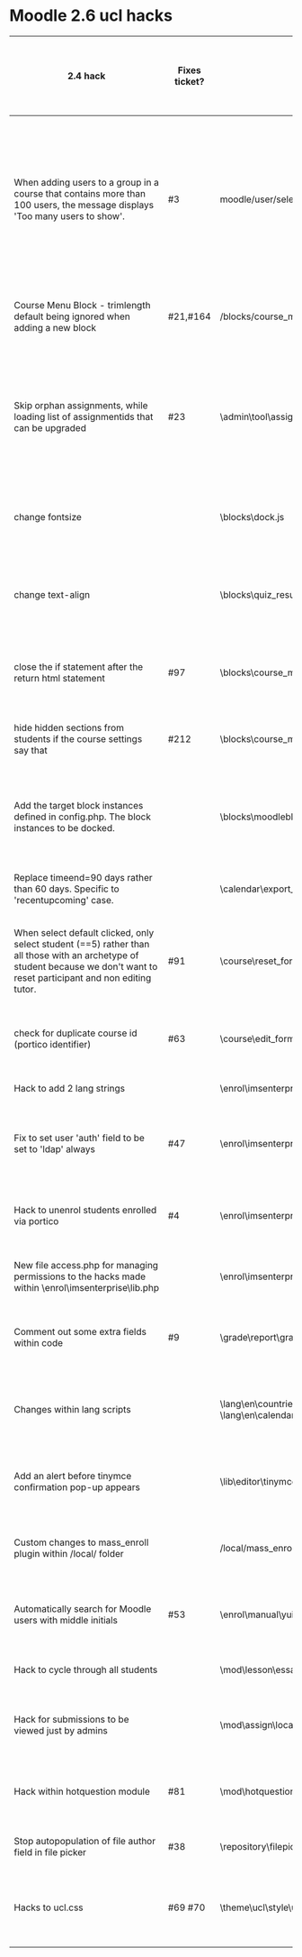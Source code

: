 # Moodle 2.6 ucl hacks

<table style="width:100%;">
<colgroup>
<col width="14%" />
<col width="14%" />
<col width="14%" />
<col width="14%" />
<col width="14%" />
<col width="14%" />
<col width="14%" />
</colgroup>
<thead>
<tr class="header">
<th><p>2.4 hack<br />
</p></th>
<th><p>Fixes ticket?<br />
</p></th>
<th><p>Script<br />
</p></th>
<th><p>How to test<br />
</p></th>
<th><p>Needs to be applied to 2.6?<br />
</p></th>
<th><p>Comments<br />
</p></th>
<th><p>Applied to moodle - 2.6.2?</p></th>
</tr>
</thead>
<tbody>
<tr class="odd">
<td><p>When adding users to a group in a course that contains more than 100 users, the message displays 'Too many users to show'.</p></td>
<td><p>#3<br />
</p></td>
<td><p>moodle/user/selector/lib.php</p></td>
<td><p>To replicate the problem go to [​<a href="https://v243.moodle-dev.ucl.ac.uk/course/view.php?id=17523" class="uri">https://v243.moodle-dev.ucl.ac.uk/course/view.php?id=17523</a><br />
Select Settings&gt;Users&gt;Groups<br />
Select the group 'testa'<br />
Select Add/Remove users</p></td>
<td><p>No, because it is a configurable setting in <a href="https://v262.moodle-uat.ucl.ac.uk/admin/settings.php" class="uri">https://v262.moodle-uat.ucl.ac.uk/admin/settings.php</a></p></td>
<td><p>MB Tested. Fix needs to be implemented<br />
This hack is not working in 262 uat. The hack has been applied but MAX_USERS_PER_PAGE is not referred to in this version of lib.php  like it was in 247. After a bit of research, discovered that this hack is no longer necessary. The max number of users can be set in <a href="https://v262.moodle-uat.ucl.ac.uk/admin/settings.php" class="uri">https://v262.moodle-uat.ucl.ac.uk/admin/settings.php</a> in 'maximum users per page'. We need to remove this hack from /user/selector/lib.php<br />
<br />
23/06/14 IDW Can confirm that maxusersperpage setting works correctly.<br />
</p></td>
<td><p>No</p></td>
</tr>
<tr class="even">
<td><p>Course Menu Block - trimlength default being ignored when adding a new block</p></td>
<td><p>#21,#164</p></td>
<td><p>/blocks/course_menu/block_course_menu.php</p></td>
<td><p>Configure course to display using Topics format. Give sections names longer than 20 characters.<br />
</p></td>
<td><p>No, because this setting is now working<br />
</p></td>
<td><p>23/06/14 IDW Can confirm that default &quot;How many characters to trim to&quot; is being applied when adding a new block.<br />
</p></td>
<td><p>No</p></td>
</tr>
<tr class="odd">
<td><p>Skip orphan assignments, while loading list of assignmentids that can be upgraded</p></td>
<td><p>#23</p></td>
<td><p>\admin\tool\assignmentupgrade\locallib.php</p></td>
<td><p>The assignments listed at line 184 in the ..assignmentupgrade\locallib.php script are still not upgraded. Click on Site Administration-&gt;Assignment Upgrade Helper. Click on 'List assignments that have not been upgraded' and press 'Upgrade all assignments' button. Press 'Continue' button.<br />
</p></td>
<td><p>Yes. This is custom fix to skip orphaned assignments specific to UCL. Hence needs to be included in 2.6 version.</p></td>
<td><p>23/06/14 IDW Can confirm that hard coded UCL courses are not upgraded.<br />
</p></td>
<td><p>Yes</p></td>
</tr>
<tr class="even">
<td><p>change fontsize</p></td>
<td><p> </p></td>
<td><p>\blocks\dock.js</p></td>
<td><p> </p></td>
<td><p>Not sure. This is to fix issue within themes. So will have to check with standard themes if it needs to be fixed</p></td>
<td><p>MB - we wont be having docked blocks in 2.6<br />
No need to implement</p></td>
<td><p>No</p></td>
</tr>
<tr class="odd">
<td><p>change text-align</p></td>
<td><p> </p></td>
<td><p>\blocks\quiz_results\styles.css</p></td>
<td><p> </p></td>
<td><p>Yes. the text-align value is set to center. Change it to be set to left</p></td>
<td><p>MB Confirmed<br />
<br />
23/06/14 IDW This hack should be removed from core code and the required styling included in the theme. Note that this hack doesn't seem to do anything on 2.6.2<br />
</p></td>
<td><p>Yes</p></td>
</tr>
<tr class="even">
<td><p>close the if statement after the return html statement</p></td>
<td><p>#97</p></td>
<td><p>\blocks\course_menu\renderer.php</p></td>
<td><p> </p></td>
<td><p>Yes. /blocks/course_menu/ is not part of core code. Need most recent version of block and changes to be applied</p></td>
<td><p>23/06/14 IDW It seems this hack is no longer included but the expanded tree seems to work in course id 5009 (as described in ticket #97).<br />
</p></td>
<td><p>No</p></td>
</tr>
<tr class="odd">
<td><p>hide hidden sections from students if the course settings say that</p></td>
<td><p>#212</p></td>
<td><p>\blocks\course_menu\block_course_menu.php</p></td>
<td><p>Hide a course section and ensure it is not listed in the course menu block if logged in as a student.<br />
</p></td>
<td><p>Yes. /blocks/course_menu/ is not part of core code. Need most recent version of block and changes to be applied</p></td>
<td><p>23/06/14 IDW Can confirm that hidden sections are not displayed in the course menu block.<br />
</p></td>
<td><p>No</p></td>
</tr>
<tr class="even">
<td><p>Add the target block instances defined in config.php. The block instances to be docked.</p></td>
<td><p> </p></td>
<td><p>\blocks\moodleblock.class.php</p></td>
<td><p> </p></td>
<td><p>Yes. We need 'navigation', 'settings' and 'help' blocks to be docked. That needs to be hardcoded within html_attributes() function. Note- also worth looking for an alternative rather than hacking the code.</p></td>
<td><p>MB - we wont be having docked blocks in 2.6<br />
No need to implement<br />
</p></td>
<td><p>No</p></td>
</tr>
<tr class="odd">
<td><p>Replace timeend=90 days rather than 60 days. Specific to 'recentupcoming' case.</p></td>
<td><p> </p></td>
<td><p>\calendar\export_execute.php</p></td>
<td><p>Create a calendar event beyond 60 days from current date.<br />
</p></td>
<td><p>Yes. core code -&gt; $timeend = time() + 5184000; ucl hack code -&gt; $timeend = time() + 7776000;</p></td>
<td><p>23/06/14 IDW Confirmed this works as expected.<br />
</p></td>
<td><p>Yes</p></td>
</tr>
<tr class="even">
<td><p>When select default clicked, only select student (==5) rather than all those with an archetype of student because we don't want to reset participant and non editing tutor.</p></td>
<td><p>#91</p></td>
<td><p>\course\reset_form.php</p></td>
<td><p> </p></td>
<td><p>Yes. Within load_defaults() function <br />
<br />
</p></td>
<td><p>MB Confirmed<br />
<br />
23/06/14 IDW Can confirm this works as expected.<br />
</p></td>
<td><p>Yes</p></td>
</tr>
<tr class="odd">
<td><p>check for duplicate course id (portico identifier)</p></td>
<td><p>#63</p></td>
<td><p>\course\edit_form.php</p></td>
<td><p> </p></td>
<td><p>Yes. Within validation()</p></td>
<td><p>MB - course ID must be unique by default moodle code, BUT it may need to be NOT unique depending on Moodle Portico integration. Wait on the integration project.<br />
</p></td>
<td><p>Yes</p></td>
</tr>
<tr class="even">
<td><p>Hack to add 2 lang strings</p></td>
<td><p> </p></td>
<td><p>\enrol\imsenterprise\lang\en\enrol_imsenterprise.php</p></td>
<td><p> </p></td>
<td><p>Yes.</p></td>
<td><p> </p></td>
<td><p>Yes</p></td>
</tr>
<tr class="odd">
<td><p>Fix to set user 'auth' field to be set to 'ldap' always</p></td>
<td><p>#47</p></td>
<td><p>\enrol\imsenterprise\lib.php</p></td>
<td><p> </p></td>
<td><p>Not sure. Check 1) check why is it failing on multi auth(moodle must support multiauth) 2) The code gets auth value from config- can we not set it up in config</p></td>
<td><p> </p></td>
<td><p> </p></td>
</tr>
<tr class="even">
<td><p>Hack to unenrol students enrolled via portico</p></td>
<td><p>#4</p></td>
<td><p>\enrol\imsenterprise\lib.php</p></td>
<td><p> </p></td>
<td><p>Yes. Two functions have been copied from enrol/manual/lib.php 1) get_user_enrolment_actions() 2) allow_unenrol()</p></td>
<td><p>MB - check when portico integration project work runs<br />
</p></td>
<td><p>Yes</p></td>
</tr>
<tr class="odd">
<td><p>New file access.php for managing permissions to the hacks made within \enrol\imsenterprise\lib.php</p></td>
<td><p> </p></td>
<td><p>\enrol\imsenterprise\db\access.php</p></td>
<td><p> </p></td>
<td><p>Yes. New file access.php to be added with new permissions.</p></td>
<td><p> </p></td>
<td><p>Yes</p></td>
</tr>
<tr class="even">
<td><p>Comment out some extra fields within code</p></td>
<td><p>#9</p></td>
<td><p>\grade\report\grader\lib.php</p></td>
<td><p> </p></td>
<td><p>Yes. Comment out extra fields used from code within get_left_rows() function</p></td>
<td><p>25/06/14 IDW Confirmed hack is in place and no extra fields are being displayed in grader report.<br />
 <br />
MB Tested. Needs to be implemented</p></td>
<td><p>Yes</p></td>
</tr>
<tr class="odd">
<td><p>Changes within lang scripts</p></td>
<td><p> </p></td>
<td><p>\lang\en\countries.php<br />
\lang\en\calendar.php<br />
</p></td>
<td><p> </p></td>
<td><p>Yes 1) Add new country 'Kosovo' which is not on list<br />
2) replace 'recentupcoming' string with right value &quot;Recent and next 90 days&quot;</p></td>
<td><p>25/06/14 IDW Calendar language string used correctly. Kosovo listed in Edit profile 'Select a country' drop down.<br />
<br />
<br />
</p></td>
<td><p>Yes</p></td>
</tr>
<tr class="even">
<td><p>Add an alert before tinymce confirmation pop-up appears</p></td>
<td><p> </p></td>
<td><p>\lib\editor\tinymce\tiny_mce\3.5.7b\plugins\advimage\js\image.js</p></td>
<td><p> </p></td>
<td><p>Yes. Add an extra js alert.</p></td>
<td><p>MB Tested - cant remember what original behaviour is. Is this related to ticket 10 null alt  <br />
[https://svn.ucl.ac.uk/projects/isd/moodle24/ticket/10<br />
] If it is, it needs implementing<br />
</p></td>
<td><p>Yes</p></td>
</tr>
<tr class="odd">
<td><p>Custom changes to mass_enroll plugin within /local/ folder</p></td>
<td><p> </p></td>
<td><p>/local/mass_enroll/mass_enrol_form.php</p></td>
<td><p> </p></td>
<td><p>No. This is not a core code plugin. This seems to be a custom plugin developed by either UCL or downloaded externally.</p></td>
<td><p>MB - probably yes - check functionality when installing latest mass enrolment plugin. These are tweaks for default settings and language in file upload settings screen.<br />
</p></td>
<td><p>Yes</p></td>
</tr>
<tr class="even">
<td><p>Automatically search for Moodle users with middle initials</p></td>
<td><p>#53</p></td>
<td><p>\enrol\manual\yui\quickenrolment\quickenrolment.js</p></td>
<td><p> </p></td>
<td><p>Not sure. Check if it is possible to search for users with middlename in 2.6 version. If not apply fix within search:function()</p></td>
<td><p>25/06/14 IDW Confirm working in 'Enroll users' JavaScript popup dialog.<br />
<br />
MB Tested. Needs to be implemented<br />
</p></td>
<td><p>Yes</p></td>
</tr>
<tr class="odd">
<td><p>Hack to cycle through all students</p></td>
<td><p> </p></td>
<td><p>\mod\lesson\essay.php<br />
</p></td>
<td><p> </p></td>
<td><p>Yes. The 2.6 version cycles through only student essays. Apply fix</p></td>
<td><p>25/06/14 IDW Seems to be working okay.</p></td>
<td><p>Yes</p></td>
</tr>
<tr class="even">
<td><p>Hack for submissions to be viewed just by admins</p></td>
<td><p> </p></td>
<td><p>\mod\assign\locallib.php<br />
</p></td>
<td><p> </p></td>
<td><p>No. I suppose new capability 'moodle/course:viewsuspendedusers' is implemented in v2.6. May not need the hack to check for siteadmin()</p></td>
<td><p>Haven't applied this hack. Test in moodle 2.6.</p></td>
<td><p>No</p></td>
</tr>
<tr class="odd">
<td><p>Hack within hotquestion module</p></td>
<td><p>#81</p></td>
<td><p>\mod\hotquestion\view.php</p></td>
<td><p> </p></td>
<td><p>No. /mod/hotquestion is not a core moodle module. Get latest version of 'hotquestion' module and check if this is fixed</p></td>
<td><p>The fix is available win latest mod/hotquestion version- 2013081200</p></td>
<td><p>No</p></td>
</tr>
<tr class="even">
<td><p>Stop autopopulation of file author field in file picker</p></td>
<td><p>#38</p></td>
<td><p>\repository\filepicker.js</p></td>
<td><p> </p></td>
<td><p>Yes. Within create_upload_form() function. Set the value to null</p></td>
<td><p>24/06/14 IDW Confirmed this is working.</p></td>
<td><p>Yes</p></td>
</tr>
<tr class="odd">
<td><p>Hacks to ucl.css</p></td>
<td><p>#69 #70</p></td>
<td><p>\theme\ucl\style\ucl.css</p></td>
<td><p> </p></td>
<td><p>Not sure. We are probably not using themes</p></td>
<td><p>24/06/14 IDW Issues described in #69 and #70 seem to be okay in new theme (tested on UAT).<br />
 <br />
MB - leave all out to start with and check when testing theme development.<br />
</p></td>
<td><p>No</p></td>
</tr>
</tbody>
</table>


